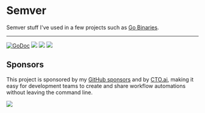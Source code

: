 # Semver

Semver stuff I've used in a few projects such as [Go Binaries](https://gobinaries.com).

---

[![GoDoc](https://godoc.org/github.com/tj/go-semver?status.svg)](https://godoc.org/github.com/tj/go-semver)
![](https://img.shields.io/badge/license-MIT-blue.svg)
![](https://img.shields.io/badge/status-stable-green.svg)
![](https://github.com/tj/go-semver/workflows/Tests/badge.svg)

## Sponsors

This project is sponsored by my [GitHub sponsors](https://github.com/sponsors/tj) and by [CTO.ai](https://cto.ai/), making it easy for development teams to create and share workflow automations without leaving the command line.

[![](https://apex-software.imgix.net/github/sponsors/cto.png)](https://cto.ai/)
